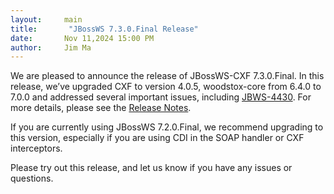 ```yaml
---
layout:     main
title:       "JBossWS 7.3.0.Final Release"
date:       Nov 11,2024 15:00 PM
author:     Jim Ma
---
```

We are pleased to announce the release of JBossWS-CXF 7.3.0.Final. In this release, 
we’ve upgraded CXF to version 4.0.5, woodstox-core from 6.4.0 to 7.0.0 and addressed several important issues, including
 [JBWS-4430](https://issues.redhat.com/browse/JBWS-4430). For more details, 
please see the [Release Notes](https://issues.redhat.com/secure/ReleaseNote.jspa?projectId=12310050&version=12431262).

If you are currently using JBossWS 7.2.0.Final, we recommend upgrading to this version, 
especially if you are using CDI in the SOAP handler or CXF interceptors.

Please try out this release, and let us know if you have any issues or questions.